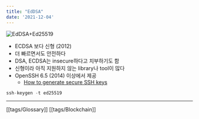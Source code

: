 ```yaml
---
title: "EdDSA"
date: '2021-12-04'
---
```

![EdDSA+Ed25519](https://pbs.twimg.com/media/ELBiumwVUAAiNId.jpg)
- ECDSA 보다 신형 (2012)
- 더 빠르면서도 안전하다
- DSA, ECDSA는 insecure하다고 치부하기도 함
- 신형이라 아직 지원하지 않는 library나 tool이 많다
- OpenSSH 6.5 (2014) 이상에서 제공
	- [How to generate secure SSH keys](https://www.adsmurai.com/en/articles/how-to-generate-secure-ssh-keys)
```jsx
ssh-keygen -t ed25519
```

---
[[tags/Glossary]] [[tags/Blockchain]]